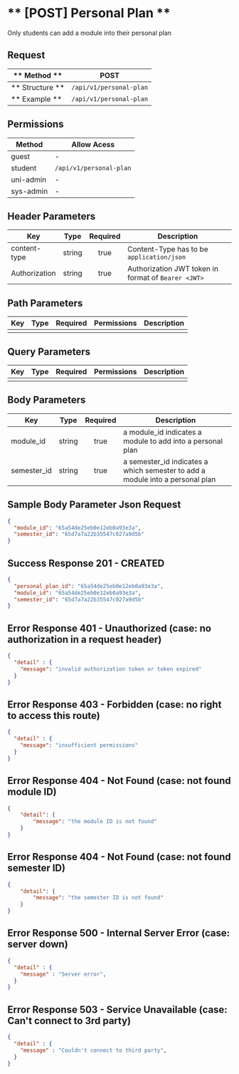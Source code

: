 # ** [POST] Personal Plan **

Only students can add a module into their personal plan

## Request

| ** Method **     | POST                             |
| ---------------- | -------------------------------- |
| ** Structure **  | `/api/v1/personal-plan`          |
| ** Example **    | `/api/v1/personal-plan`          |

## Permissions

| Method          | Allow Acess                       |
| ----------------| --------------------------------- |
| guest           | -                                 |
| student         | `/api/v1/personal-plan`           |
| uni-admin       | -                                 |
| sys-admin       | -                                 |

## Header Parameters

| Key                 | Type       | Required  | Description                                         |
| ------------------- | :--------: | :-------: | --------------------------------------------------- |
| content-type        | string     | true      | Content-Type has to be `application/json`           |
| Authorization       | string     | true      | Authorization JWT token in format of `Bearer <JWT>` |

## Path Parameters

| Key       | Type      | Required     | Permissions  | Description                     |
| --------- | :-------: | :----------: | :----------: | ------------------------------- |
|           |           |              |              |                                 |

## Query Parameters

| Key       | Type      | Required     | Permissions  | Description                     |
| --------- | :-------: | :----------: | :----------: | ------------------------------- |
|           |           |              |              |                                 |

## Body Parameters

| Key          | Type         | Required     | Description                                                                   |
| ------------ | :----------: | :----------: | ----------------------------------------------------------------------------- |
| module_id    | string       | true         | a module_id indicates a module to add into a personal plan                    |
| semester_id  | string       | true         | a semester_id indicates a which semester to add a module into a personal plan |


## Sample Body Parameter Json Request
```json
{
  "module_id": "65a54de25eb0e12eb0a93e3a",
  "semester_id": "65d7a7a22b35547c027a9d5b"
}
```


## Success Response 201 - CREATED
```json
{
  "personal_plan_id": "65a54de25eb0e12eb0a93e3a",
  "module_id": "65a54de25eb0e12eb0a93e3a",
  "semester_id": "65d7a7a22b35547c027a9d5b"
}
```


## Error Response 401 - Unauthorized (case: no authorization in a request header)
```json
{
  "detail" : {
    "message": "invalid authorization token or token expired"
  }
}
```

## Error Response 403 - Forbidden (case: no right to access this route)
```json
{
  "detail" : {
    "message": "insufficient permissions"
  }
}
```


## Error Response 404 - Not Found (case: not found module ID)
```json
{
    "detail": {
        "message": "the module ID is not found"
    }
}
```


## Error Response 404 - Not Found (case: not found semester ID)
```json
{
    "detail": {
        "message": "the semester ID is not found"
    }
}
```


## Error Response 500 - Internal Server Error (case: server down)
```json
{
  "detail" : {
    "message" : "Server error",
  }
}
```

## Error Response 503 - Service Unavailable (case: Can't connect to 3rd party)
```json
{
  "detail" : {
    "message" : "Couldn't connect to third party",
  }
}
```
